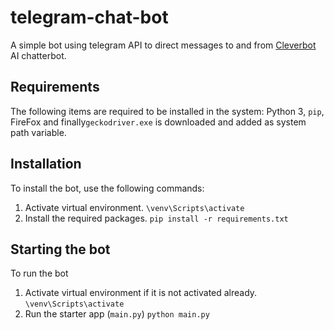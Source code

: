# telegram-chat-bot

A simple bot using telegram API to direct messages to and from [Cleverbot](https://www.cleverbot.com/) AI chatterbot.

## Requirements
The following items are required to be installed in the system:
Python 3, `pip`, FireFox and finally`geckodriver.exe` is downloaded and added as system path variable.

## Installation
To install the bot, use the following commands:
1. Activate virtual environment.
`\venv\Scripts\activate`
2. Install the required packages.
`pip install -r requirements.txt`

## Starting the bot
To run the bot
1. Activate virtual environment if it is not activated already.
`\venv\Scripts\activate`
2. Run the starter app (`main.py`)
`python main.py`
